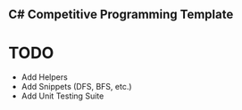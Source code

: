 ## C# Competitive Programming Template

# TODO
* Add Helpers 
* Add Snippets (DFS, BFS, etc.)
* Add Unit Testing Suite

